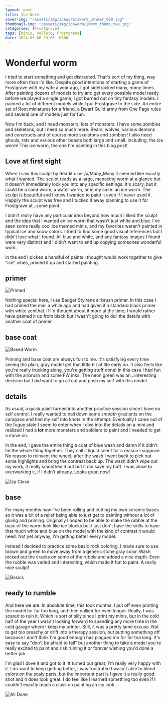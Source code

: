 ```yaml
---
layout: post
title: Ice-Worm
cover-img: "/assets/img/iceworm/iworm_primer_000.jpg"
thumbnail-img: "/assets/img/iceworm/iworm_thumb_two.jpg"
categories: [Frostgrave]
tags: [minis, Vallejo, Frostgrave]
date: 2024-03-06 23:06 -0500
---
```

# Wonderful worm

I tried to start something and got distracted. That's sort of my thing, way more often than I'd like. Despite good intentions of starting a game of Frostgrave with my wife a year ago, I got sidetracked many, *many* times. After painting dozens of models to try and get every possible model ready before we played a single game, I got burned out on tiny fantasy models. I painted a lot of different models while I put Frostgrave to the side. An entire set of Root miniatures for a friend, a Dwarf Guild army from One Page rules and several one of models just for fun. 

Now I'm back, and I need monsters, lots of monsters. I have some zombies and skeletons, but I need so much more. Bears, wolves, various demons and constructs and of course more skeletons and zombies! I also need ghouls, rats and various other beasts both large and small. Including, the ice worm! This ice worm, the one I'm painting in this blog post!

## Love at first sight 

When I saw this sculpt by Reddit user /u/Many_Many it seemed like exactly what I wanted. The sculpt reads as a large, menacing worm at a glance but it doesn't immediately lock you into any specific settings. It's scary, but it could be a sand worm, a water worm, or in my case: an ice worm. The sculpt is beautiful and I knew I wanted to paint it even if I never used it. Happily the sculpt was free and I tucked it away planning to use it for Frostgrave at...some point. 

I didn't really have any particular idea beyond how much I liked the sculpt and the idea that I wanted an ice worm that wasn't just white and blue. I've seen some really cool ice themed minis, and my favorites weren't painted in typical ice and snow colors. I tried to find some good visual references but I didn't love what I found. All blue and white, and any fantasy images I found were very distinct and I didn't want to end up copying someones wonderful work. 

In the end I picked a handful of paints I thought would work together to give "ice" vibes, primed it up and started painting. 

## primer

![Primed](/assets/img/iceworm/iworm_primer_002.jpg#border)

Nothing special here, I use Badger Stylrenz airbrush primer. In this case I had primed the mini a while ago and had given it a standard black primer with white zenithal. If I'd thought about it more at the time, I would rather have painted it up from black but I wasn't going to dull the details with another coat of primer. 

## base coat

![Based Worm](/assets/img/iceworm/Worm-HDR-Basecoat.jpg#border)

Priming and base coat are always fun to me. It's satisfying every time seeing the plain, gray model get that little bit of life early on. It also feels like you're really trucking along, you're getting stuff done! In this case I had fun with the airbrush and some FW inks. The neon green was an...interesting decision but I *did* want to go all out and push my self with this model. 

## details

As usual, a quick paint turned into another practice session since I have no self control. I really wanted to nail down some *smooth* gradients on the carapace and tied my self into knots in the attempt. Eventually I came out of the fugue state I seem to enter when I dive into the details on a mini and realized I had a **lot** more monsters and soldiers to paint and I needed to get a move on. 

In the end, I gave the entire thing a coat of blue wash and damn if it didn't tie the whole thing together. They call it liquid talent for a reason I suppose. No reason to reinvent the wheel, after the wash I went back to pick out some highlights and bring the contrast back up. The wash didn't wipe out my work, it really smoothed it out but it did save my butt. I was close to overworking it, if I didn't already. Looks great now!

![Up Close](/assets/img/iceworm/iworm_detail-2.jpg#border)

## base

For many months now I've been rolling and cutting my own ceramic bases so it was a bit of a relief being able to just get to painting without a lot of gluing and priming. Originally I hoped to be able to make the rubble at the base of the worm look like ice blocks but I just don't have the skills to have that much white and blue on the model with the kind of contrast it would need. Not yet anyway, I'm getting better every model. 

Instead I decided to practice some basic rock coloring. I made sure to use brown and green to move away from a generic stone gray color. Wash picked out the cracks on some of the rubble and added a nice depth. Even the rubble was varied and interesting, which made it fun to paint. A really nice sculpt!


![Basics](/assets/img/iceworm/Base_WIP_HDR_FocusStack.jpg#border)

## ready to rumble

And here we are. In absolute time, this took months. I put off even printing the model for far too long, and then dallied for even longer. Really, I was scared to ruin it. Which is sort of silly since I print my minis, but in the cold half of the year I wasn't looking forward to spending any more time in the cold garage where I keep my printer. Still, it was a pretty lame excuse. Not to get too preachy or drift into a therapy session, but putting something off because I don't think I'm good enough has plagued me for far too long. It's easy to say "don't be afraid to fail" but another thing to take a model you're really excited to paint and risk ruining it or forever wishing you'd done a better job. 

I'm glad I dove it and got to it. It turned out great, I'm really very happy with it. I do want to keep getting better, I was frustrated I wasn't able to blend colors on the scaly parts, but the important part is I gave it a really good shot and it does look great. I do feel like I learned something too even if I couldn't exactly teach a class on painting an icy look. 

![All Done](/assets/img/iceworm/iworm_final_one.jpg#border)